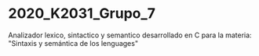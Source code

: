 # 2020_K2031_Grupo_7
Analizador lexico, sintactico y semantico desarrollado en C para la materia: "Sintaxis y semántica de los lenguages"
